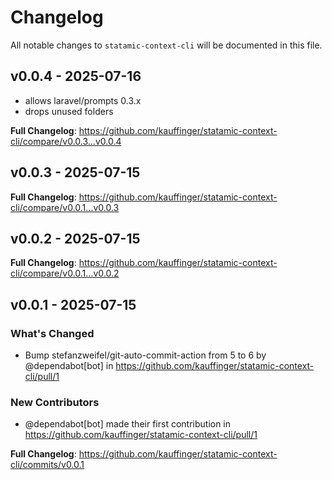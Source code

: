 # Changelog

All notable changes to `statamic-context-cli` will be documented in this file.

## v0.0.4 - 2025-07-16

* allows laravel/prompts 0.3.x
* drops unused folders

**Full Changelog**: https://github.com/kauffinger/statamic-context-cli/compare/v0.0.3...v0.0.4

## v0.0.3 - 2025-07-15

**Full Changelog**: https://github.com/kauffinger/statamic-context-cli/compare/v0.0.1...v0.0.3

## v0.0.2 - 2025-07-15

**Full Changelog**: https://github.com/kauffinger/statamic-context-cli/compare/v0.0.1...v0.0.2

## v0.0.1 - 2025-07-15

### What's Changed

* Bump stefanzweifel/git-auto-commit-action from 5 to 6 by @dependabot[bot] in https://github.com/kauffinger/statamic-context-cli/pull/1

### New Contributors

* @dependabot[bot] made their first contribution in https://github.com/kauffinger/statamic-context-cli/pull/1

**Full Changelog**: https://github.com/kauffinger/statamic-context-cli/commits/v0.0.1

